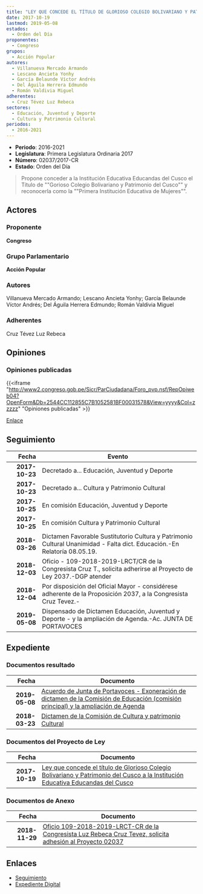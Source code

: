 ```yaml
---
title: "LEY QUE CONCEDE EL TÍTULO DE GLORIOSO COLEGIO BOLIVARIANO Y PATRIMONIO DEL CUSCO A LA INSTITUCIÓN EDUCATIVA EDUCANDAS DEL CUSCO"
date: 2017-10-19
lastmod: 2019-05-08
estados: 
  - Orden del Día
proponentes: 
  - Congreso
grupos: 
  - Acción Popular
autores: 
  - Villanueva Mercado Armando
  - Lescano Ancieta Yonhy
  - García Belaunde Víctor Andrés
  - Del Águila Herrera Edmundo
  - Román Valdivia Miguel
adherentes: 
  - Cruz Tévez Luz Rebeca
sectores: 
  - Educación, Juventud y Deporte
  - Cultura y Patrimonio Cultural
periodos: 
  - 2016-2021
---
```


- **Periodo**: 2016-2021
- **Legislatura**: Primera Legislatura Ordinaria 2017
- **Número**: 02037/2017-CR
- **Estado**: Orden del Día

> Propone conceder a la Institución Educativa Educandas del Cusco el Título de ""Gorioso Colegio Bolivariano y Patrimonio del Cusco"" y reconocerla como la ""Primera Institución Educativa de Mujeres"".


## Actores

### Proponente

**Congreso**

### Grupo Parlamentario

**Acción Popular**

### Autores

Villanueva Mercado Armando; Lescano Ancieta Yonhy; García Belaunde Víctor Andrés; Del Águila Herrera Edmundo; Román Valdivia Miguel

### Adherentes

Cruz Tévez Luz Rebeca


## Opiniones

### Opiniones publicadas

{{<iframe "http://www2.congreso.gob.pe/Sicr/ParCiudadana/Foro_pvp.nsf/RepOpiweb04?OpenForm&Db=2544CC112855C7B1052581BF00031578&View=yyyy&Col=zzzzz" "Opiniones publicadas" >}}

[Enlace](http://www2.congreso.gob.pe/Sicr/ParCiudadana/Foro_pvp.nsf/RepOpiweb04?OpenForm&Db=2544CC112855C7B1052581BF00031578&View=yyyy&Col=zzzzz)

## Seguimiento

| Fecha | Evento |
|------:|--------|
| **2017-10-23** | Decretado a... Educación, Juventud y Deporte|
| **2017-10-23** | Decretado a... Cultura y Patrimonio Cultural|
| **2017-10-25** | En comisión Educación, Juventud y Deporte|
| **2017-10-25** | En comisión Cultura y Patrimonio Cultural|
| **2018-03-26** | Dictamen Favorable Sustitutorio Cultura y Patrimonio Cultural Unanimidad - Falta dict. Educación.-En Relatoría 08.05.19.|
| **2018-12-03** | Oficio - 109-2018-2019-LRCT/CR de la Congresista Cruz T., solicita adherirse al Proyecto de Ley 2037.-DGP atender|
| **2018-12-04** | Por disposición del Oficial Mayor - considérese adherente de la Proposición 2037, a la Congresista Cruz Tevez.-|
| **2019-05-08** | Dispensado de Dictamen Educación, Juventud y Deporte - y la ampliación de Agenda.-Ac. JUNTA DE PORTAVOCES|


## Expediente


### Documentos resultado

| Fecha | Documento |
|------:|--------|
| **2019-05-08** | [Acuerdo de Junta de Portavoces - Exoneración de dictamen de la Comisión de Educación (comisión principal) y la ampliación de Agenda](http://www.leyes.congreso.gob.pe/Documentos/2016_2021/Acuerdos/Junta_Portavoces/AJP0203720190508.pdf) |
| **2018-03-23** | [Dictamen de la Comisión de Cultura y patrimonio Cultural](http://www.leyes.congreso.gob.pe/Documentos/2016_2021/Dictamenes/Proyectos_de_Ley/02037DC05MAY20180323.pdf) |

### Documentos del Proyecto de Ley

| Fecha | Documento |
|------:|--------|
| **2017-10-19** | [Ley que concede el título de Glorioso Colegio Bolivariano y Patrimonio del Cusco a la Institución Educativa Educandas del Cusco](http://www.leyes.congreso.gob.pe/Documentos/2016_2021/Proyectos_de_Ley_y_de_Resoluciones_Legislativas/PL0203720171019.PDF) |

### Documentos de Anexo

| Fecha | Documento |
|------:|--------|
| **2018-11-29** | [Oficio 109-2018-2019-LRCT-CR de la Congresista Luz Rebeca Cruz Tevez, solicita adhesión al Proyecto 02037](http://www.leyes.congreso.gob.pe/Documentos/2016_2021/Oficios/Congresistas/OFICIO-109-2018-2019-LRCT-CR.pdf) |

## Enlaces 

- [Seguimiento](http://www2.congreso.gob.pe/Sicr/TraDocEstProc/CLProLey2016.nsf/f7fff46988ca05b1052578e100829cc7/0c0dbe088a7955d9052581bf000699f0?OpenDocument)
- [Expediente Digital](http://www2.congreso.gob.pe/Sicr/TraDocEstProc/CLProLey2016.nsf/f7fff46988ca05b1052578e100829cc7/0c0dbe088a7955d9052581bf000699f0?OpenDocument&Click=05257FB7005EB655.eb71d0cf91d8294e05256cdf006b5706/$Body/0.1C6C)
